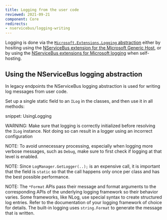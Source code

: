 ```yaml
---
title: Logging from the user code
reviewed: 2021-09-21
component: Core
redirects:
- nservicebus/logging-writing
---
```


Logging is done via the [`Microsoft.Extensions.Logging` abstraction](https://docs.microsoft.com/en-us/dotnet/core/extensions/logging) either by hositing using the [NServiceBus extension for the Microsoft Generic Host](/nservicebus/hosting/#microsoft-generic-host), or by using the [NServiceBus extensions for Microsoft logging](/nservicebus/logging/extensions-logging.md) when self-hosting.

## Using the NServiceBus logging abstraction

In legacy endpoints the NServiceBus logging abstraction is used for writing log messages from user code.

Set up a single static field to an `ILog` in the classes, and then use it in all methods:

snippet: UsingLogging

WARNING: Make sure that logging is correctly initialized before resolving the `ILog` instance. Not doing so can result in a logger using an incorrect configuration

NOTE: To avoid unnecessary processing, especially when logging more verbose messages, such as `Debug`, make sure to first check if logging at that level is enabled.

NOTE: Since `LogManager.GetLogger(..);` is an expensive call, it is important that the field is `static` so that the call happens only once per class and has the best possible performance.

NOTE: The `*Format` APIs pass their message and format arguments to the corresponding APIs of the underlying logging framework so their behavior varies. Some frameworks, like NLog, use special syntax to create structured log entries. Refer to the documentation of your logging framework of choice for details. The built-in logging uses `string.Format` to generate the message that is written.
